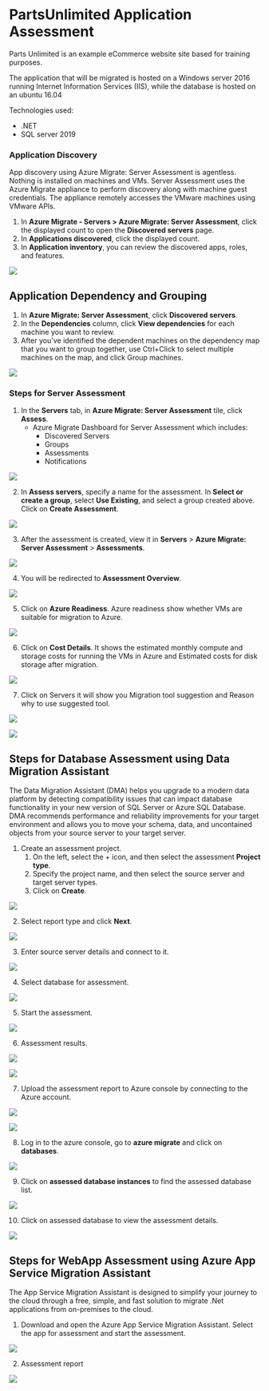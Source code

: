 # PartsUnlimited Application Assessment
Parts Unlimited is an example eCommerce website site based for training purposes.

The application that will be migrated is hosted on a Windows server 2016 running Internet Information Services (IIS), while the database is hosted on an ubuntu 16.04

Technologies used:
 - .NET
 - SQL server 2019

### Application Discovery
App discovery using Azure Migrate: Server Assessment is agentless. Nothing is installed on machines and VMs. Server Assessment uses the Azure Migrate appliance to perform discovery along with machine guest credentials. The appliance remotely accesses the VMware machines using VMware APIs.

1. In **Azure Migrate - Servers > Azure Migrate: Server Assessment**, click the displayed count to open the **Discovered servers** page.
2. In **Applications discovered**, click the displayed count.
3. In **Application inventory**, you can review the discovered apps, roles, and features.

<kbd>
  <img src="https://github.com/Click2Cloud/Azure-Migrate/blob/master/images/partsunlimited/Application%20Discovery%20for%20Partsunlimited.png?raw=true">
</kbd></p>

## Application Dependency and Grouping

1. In **Azure Migrate: Server Assessment**, click **Discovered servers**.
2. In the **Dependencies** column, click **View dependencies** for each machine you want to review.
3. After you've identified the dependent machines on the dependency map that you want to group together, use Ctrl+Click to select multiple machines on the map, and click Group machines.

<kbd>
  <img src="https://github.com/Click2Cloud/Azure-Migrate/blob/master/images/partsunlimited/Application%20Dependency%20for%20PartsUnlimited.png?raw=true">
</kbd></p>

### Steps for Server Assessment
1. In the **Servers** tab, in **Azure Migrate: Server Assessment** tile, click **Assess**.
    - Azure Migrate Dashboard for Server Assessment which includes:
        - Discovered Servers
        - Groups
        - Assessments
        - Notifications

<kbd>
  <img src="https://github.com/Click2Cloud/Azure-Migrate/blob/master/images/partsunlimited/server-assessment-1.png?raw=true)">
</kbd></p>

2. In **Assess servers**, specify a name for the assessment. In **Select or create a group**, select **Use Existing**, and select a group created above. Click on **Create Assessment**.

<kbd>
  <img src="https://github.com/Click2Cloud/Azure-Migrate/blob/master/images/partsunlimited/server-assessment-2.png?raw=true)">
</kbd></p>

3. After the assessment is created, view it in **Servers** > **Azure Migrate: Server Assessment** > **Assessments**.

<kbd>
  <img src="https://github.com/Click2Cloud/Azure-Migrate/blob/master/images/partsunlimited/server-assessment-3.png?raw=true)">
</kbd></p>

4. You will be redirected to **Assessment Overview**.

<kbd>
  <img src="https://github.com/Click2Cloud/Azure-Migrate/blob/master/images/partsunlimited/server-assessment-4.png?raw=true)">
</kbd></p>

5. Click on **Azure Readiness**.
Azure readiness show whether VMs are suitable for migration to Azure.

<kbd>
  <img src="https://github.com/Click2Cloud/Azure-Migrate/blob/master/images/partsunlimited/server-assessment-5.png?raw=true)">
</kbd></p>

6. Click on **Cost Details**.
It shows the estimated monthly compute and storage costs for running the VMs in Azure and Estimated costs for disk storage after migration.

<kbd>
  <img src="https://github.com/Click2Cloud/Azure-Migrate/blob/master/images/partsunlimited/server-assessment-6.png?raw=true)">
</kbd></p>

7. Click on Servers it will show you Migration tool suggestion and Reason why to use suggested tool.

<kbd>
  <img src="https://github.com/Click2Cloud/Azure-Migrate/blob/master/images/partsunlimited/server-assessment-7a.png?raw=true)">
</kbd></p>

<kbd>
  <img src="https://github.com/Click2Cloud/Azure-Migrate/blob/master/images/partsunlimited/server-assessment-7b.png?raw=true)">
</kbd></p>

## Steps for Database Assessment using Data Migration Assistant

The Data Migration Assistant (DMA) helps you upgrade to a modern data platform by detecting compatibility issues that can impact database functionality in your new version of SQL Server or Azure SQL Database. DMA recommends performance and reliability improvements for your target environment and allows you to move your schema, data, and uncontained objects from your source server to your target server.

1. Create an assessment project.
   1.  On the left, select the + icon, and then select the assessment **Project type**.
   2. Specify the project name, and then select the source server and target server types.
   3. Click on **Create**.

<kbd>
  <img src="https://github.com/Click2Cloud/Azure-Migrate/blob/master/images/partsunlimited/database-assessment-1.png?raw=true)">
</kbd></p>

2. Select report type and click **Next**.

<kbd>
  <img src="https://github.com/Click2Cloud/Azure-Migrate/blob/master/images/partsunlimited/database-assessment-2.png?raw=true)">
</kbd></p>

3. Enter source server details and connect to it.

<kbd>
  <img src="https://github.com/Click2Cloud/Azure-Migrate/blob/master/images/partsunlimited/database-assessment-3.png?raw=true)">
</kbd></p>

4. Select database for assessment.

<kbd>
  <img src="https://github.com/Click2Cloud/Azure-Migrate/blob/master/images/partsunlimited/database-assessment-4.png?raw=true)">
</kbd></p>

5. Start the assessment.

<kbd>
  <img src="https://github.com/Click2Cloud/Azure-Migrate/blob/master/images/partsunlimited/database-assessment-5.png?raw=true)">
</kbd></p>

6. Assessment results.

<kbd>
  <img src="https://github.com/Click2Cloud/Azure-Migrate/blob/master/images/partsunlimited/database-assessment-6a.png?raw=true)">
</kbd></p>

<kbd>
  <img src="https://github.com/Click2Cloud/Azure-Migrate/blob/master/images/partsunlimited/database-assessment-6b.png?raw=true)">
</kbd></p>

7. Upload the assessment report to Azure console by connecting to the Azure account.

<kbd>
  <img src="https://github.com/Click2Cloud/Azure-Migrate/blob/master/images/partsunlimited/database-assessment-7a.png?raw=true)">
</kbd></p>

<kbd>
  <img src="https://github.com/Click2Cloud/Azure-Migrate/blob/master/images/partsunlimited/database-assessment-7b.png?raw=true)">
</kbd></p>

8. Log in to the azure console, go to **azure migrate** and click on **databases**.

<kbd>
  <img src="https://github.com/Click2Cloud/Azure-Migrate/blob/master/images/partsunlimited/database-assessment-8.png?raw=true)">
</kbd></p>

9. Click on **assessed database instances** to find the assessed database list.

<kbd>
  <img src="https://github.com/Click2Cloud/Azure-Migrate/blob/master/images/partsunlimited/database-assessment-9.png?raw=true)">
</kbd></p>

10. Click on assessed database to view the assessment details.

<kbd>
  <img src="https://github.com/Click2Cloud/Azure-Migrate/blob/master/images/partsunlimited/database-assessment-10.png?raw=true)">
</kbd></p>

## Steps for WebApp Assessment using Azure App Service Migration Assistant

The App Service Migration Assistant is designed to simplify your journey to the cloud through a free, simple, and fast solution to migrate .Net applications from on-premises to the cloud.

1. Download and open the Azure App Service Migration Assistant. Select the app for assessment and start the assessment.

<kbd>
  <img src="https://github.com/Click2Cloud/Azure-Migrate/blob/master/images/partsunlimited/app-assessment-1.png?raw=true)">
</kbd></p>

2. Assessment report

<kbd>
  <img src="https://github.com/Click2Cloud/Azure-Migrate/blob/master/images/partsunlimited/app-assessment-2.png?raw=true)">
</kbd></p>

